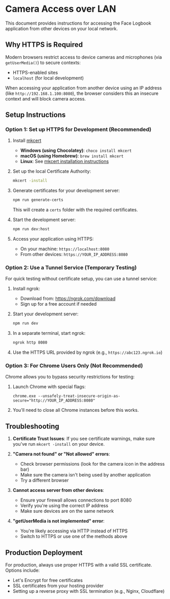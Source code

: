 # Camera Access over LAN

This document provides instructions for accessing the Face Logbook application from other devices on your local network.

## Why HTTPS is Required

Modern browsers restrict access to device cameras and microphones (via `getUserMedia()`) to secure contexts:
- HTTPS-enabled sites
- `localhost` (for local development)

When accessing your application from another device using an IP address (like `http://192.168.1.100:8080`), the browser considers this an insecure context and will block camera access.

## Setup Instructions

### Option 1: Set up HTTPS for Development (Recommended)

1. Install [mkcert](https://github.com/FiloSottile/mkcert#installation)

   - **Windows (using Chocolatey)**: `choco install mkcert`
   - **macOS (using Homebrew)**: `brew install mkcert`
   - **Linux**: See [mkcert installation instructions](https://github.com/FiloSottile/mkcert#installation)

2. Set up the local Certificate Authority:

   ```bash
   mkcert -install
   ```

3. Generate certificates for your development server:

   ```bash
   npm run generate-certs
   ```

   This will create a `certs` folder with the required certificates.

4. Start the development server:

   ```bash
   npm run dev:host
   ```

5. Access your application using HTTPS:
   - On your machine: `https://localhost:8080`
   - From other devices: `https://YOUR_IP_ADDRESS:8080`

### Option 2: Use a Tunnel Service (Temporary Testing)

For quick testing without certificate setup, you can use a tunnel service:

1. Install ngrok:
   - Download from: https://ngrok.com/download
   - Sign up for a free account if needed

2. Start your development server:
   ```bash
   npm run dev
   ```

3. In a separate terminal, start ngrok:
   ```bash
   ngrok http 8080
   ```

4. Use the HTTPS URL provided by ngrok (e.g., `https://abc123.ngrok.io`)

### Option 3: For Chrome Users Only (Not Recommended)

Chrome allows you to bypass security restrictions for testing:

1. Launch Chrome with special flags:
   ```
   chrome.exe --unsafely-treat-insecure-origin-as-secure="http://YOUR_IP_ADDRESS:8080"
   ```

2. You'll need to close all Chrome instances before this works.

## Troubleshooting

1. **Certificate Trust Issues**: If you see certificate warnings, make sure you've run `mkcert -install` on your device.

2. **"Camera not found" or "Not allowed" errors**:
   - Check browser permissions (look for the camera icon in the address bar)
   - Make sure the camera isn't being used by another application
   - Try a different browser

3. **Cannot access server from other devices**:
   - Ensure your firewall allows connections to port 8080
   - Verify you're using the correct IP address
   - Make sure devices are on the same network

4. **"getUserMedia is not implemented" error**:
   - You're likely accessing via HTTP instead of HTTPS
   - Switch to HTTPS or use one of the methods above

## Production Deployment

For production, always use proper HTTPS with a valid SSL certificate. Options include:
- Let's Encrypt for free certificates
- SSL certificates from your hosting provider
- Setting up a reverse proxy with SSL termination (e.g., Nginx, Cloudflare)